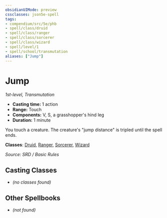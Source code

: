 ```yaml
---
obsidianUIMode: preview
cssclasses: json5e-spell
tags:
- compendium/src/5e/phb
- spell/class/druid
- spell/class/ranger
- spell/class/sorcerer
- spell/class/wizard
- spell/level/1
- spell/school/transmutation
aliases: ["Jump"]
---
```

# Jump
*1st-level, Transmutation*  

- **Casting time:** 1 action
- **Range:** Touch
- **Components:** V, S, a grasshopper's hind leg
- **Duration:** 1 minute

You touch a creature. The creature's "jump distance" is tripled until the spell ends.

**Classes**: [Druid](compendium/classes/druid.md), [Ranger](compendium/classes/ranger.md), [Sorcerer](compendium/classes/sorcerer.md), [Wizard](compendium/classes/wizard.md)

*Source: SRD / Basic Rules*

## Casting Classes
- *(no classes found)*

## Other Spellbooks
- *(not found)*
